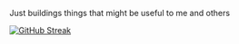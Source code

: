 Just buildings things that might be useful to me and others 



[![GitHub Streak](https://streak-stats.demolab.com/?user=KelvinJPS&theme=dark)](https://git.io/streak-stats) 
